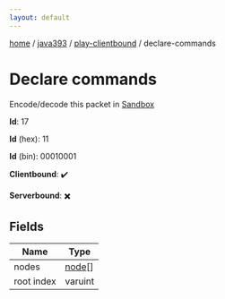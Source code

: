 ```yaml
---
layout: default
---
```


[home](/)  /  [java393](/protocol/java393)  /  [play-clientbound](/protocol/java393/play-clientbound)  /  declare-commands

# Declare commands

Encode/decode this packet in [Sandbox](../../../sandbox/java393#PlayClientbound.DeclareCommands)

**Id**: 17

**Id** (hex): 11

**Id** (bin): 00010001

**Clientbound**: ✔️

**Serverbound**: ✖️

## Fields

Name | Type
---|---
nodes | [node](/protocol/java393/types/node)[]
root index | varuint
